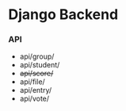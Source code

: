 # Django Backend

### API

* api/group/
* api/student/
* ~~api/score/~~ 
* api/file/
* api/entry/
* api/vote/